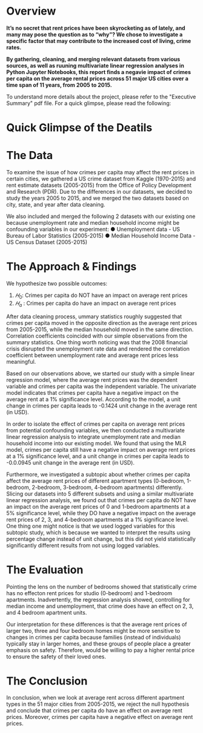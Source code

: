   # Overview
  
  **It’s no secret that rent prices have been skyrocketing as of lately, and many may pose the question as to “why”? We chose to investigate a specific factor that may contribute to the increased cost of living, crime rates.** 
  
  **By gathering, cleaning, and merging relevant datasets from various sources, as well as ruuning multivariate linear regression analyses in Python Jupyter Notebooks, this report finds a negavie impact of crimes per capita on the average rental prices across 51 major US cities over a time span of 11 years, from 2005 to 2015.**

To understand more details about the project, please refer to the "Executive Summary" pdf file. For a quick glimpse, please read the following:

# Quick Glimpse of the Deatils


# The Data
To examine the issue of how crimes per capita may affect the rent prices in certain cities, we gathered a US crime dataset from Kaggle (1970-2015) and rent estimate datasets (2005-2015) from the Office of Policy Development and Research (PDR). Due to the differences in our datasets, we decided to study the years 2005 to 2015, and we merged the two datasets based on city, state, and year after data cleaning.

We also included and merged the following 2 datasets with our existing one because
unemployment rate and median household income might be confounding variables in our
experiment:
● Unemployment data - US Bureau of Labor Statistics (2005-2015)
● Median Household Income Data - US Census Dataset (2005-2015)


# The Approach & Findings
We hypothesize two possible outcomes:
1. $𝐻_0$: Crimes per capita do NOT have an impact on average rent prices
2. $𝐻_a$ : Crimes per capita do have an impact on average rent prices

After data cleaning process, ummary statistics roughly suggested that crimes per capita moved in the opposite direction as the average rent prices from 2005-2015, while the median household moved in the same direction. Correlation coefficients coincided with our simple observations from the summary statistics. One thing worth noticing was that the 2008 financial crisis disrupted the unemployment rate data and rendered the correlation coefficient between unemployment rate and average rent prices less meaningful.

Based on our observations above, we started our study with a simple linear regression model, where the average rent prices was the dependent variable and crimes per capita was the independent variable. The univariate model indicates that crimes per capita have a negative impact on the average rent at a 1% significance level. According to the model, a unit change in crimes per capita leads to -0.1424 unit change in the average rent (in USD).

In order to isolate the effect of crimes per capita on average rent prices from potential confounding variables, we then conducted a multivariate linear regression analysis to integrate unemployment rate and median household income into our existing model. We found that using the MLR model, crimes per capita still have a negative impact on average rent prices at a 1% significance level, and a unit change in crimes per capita leads to -0.0.0945 unit change in the
average rent (in USD).

Furthermore, we investigated a subtopic about whether crimes per capita affect the average rent prices of different apartment types (0-bedroom, 1-bedroom, 2-bedroom, 3-bedroom, 4-bedroom apartments) differently. Slicing our datasets into 5 different subsets and using a similar multivariate linear regression analysis, we found out that crimes per capita do NOT have an impact on the average rent prices of 0 and 1-bedroom apartments at a 5% significance level, while they DO have a negative impact on the average rent prices of 2, 3, and 4-bedroom apartments at a 1% significance level. One thing one might notice is that we used logged variables for this subtopic study, which is because we wanted to interpret the results using percentage change instead of unit change, but this did not yield statistically significantly different results from not using logged variables.

# The Evaluation

Pointing the lens on the number of bedrooms showed that statistically crime has no effecton rent prices for studio (0-bedroom) and 1-bedroom apartments. Inadvertently, the regression analysis showed, controlling for median income and unemployment, that crime does have an effect on 2, 3, and 4 bedroom apartment units.

Our interpretation for these differences is that the average rent prices of larger two, three
and four bedroom homes might be more sensitive to changes in crimes per capita because
families (instead of individuals) typically stay in larger homes, and these groups of people place
a greater emphasis on safety. Therefore, would be willing to pay a higher rental price to ensure
the safety of their loved ones.

# The Conclusion

In conclusion, when we look at average rent across different apartment types in the 51
major cities from 2005-2015, we reject the null hypothesis and conclude that crimes per capita
do have an effect on average rent prices. Moreover, crimes per capita have a negative effect on
average rent prices.

